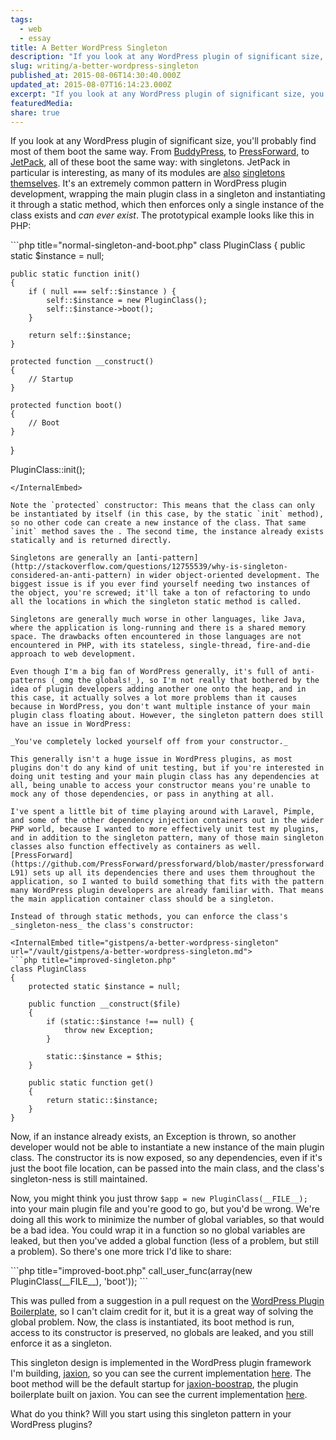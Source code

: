 ```yaml
---
tags:
  - web
  - essay
title: A Better WordPress Singleton
description: "If you look at any WordPress plugin of significant size, you’ll probably find most of them boot the same way. From BuddyPress, to PressForward, to JetPack, all of these boot the same way: with singletons. JetPack in particular is interesting, as many of its modules are also singletons themselves. It’s an extremely common pattern in \\[…]"
slug: writing/a-better-wordpress-singleton
published_at: 2015-08-06T14:30:40.000Z
updated_at: 2015-08-07T16:14:23.000Z
excerpt: "If you look at any WordPress plugin of significant size, you’ll probably find most of them boot the same way. From BuddyPress, to PressForward, to JetPack, all of these boot the same way: with singletons. JetPack in particular is interesting, as many of its modules are also singletons themselves. It’s an extremely common pattern in \\[…]"
featuredMedia:
share: true
---
```


If you look at any WordPress plugin of significant size, you'll probably find most of them boot the same way. From [BuddyPress](https://github.com/buddypress/BuddyPress/blob/master/src/bp-loader.php#L134-L153), to [PressForward](https://github.com/PressForward/pressforward/blob/master/pressforward.php#L54-L62), to [JetPack](https://github.com/Automattic/jetpack/blob/master/class.jetpack.php#L291-L307), all of these boot the same way: with singletons. JetPack in particular is interesting, as many of its modules are [also](https://github.com/Automattic/jetpack/blob/master/modules/markdown/easy-markdown.php#L54-L58) [singletons](https://github.com/Automattic/jetpack/blob/master/class.jetpack-admin.php#L17-L22) [themselves](https://github.com/Automattic/jetpack/blob/master/modules/custom-post-types/portfolios.php#L21-L29). It's an extremely common pattern in WordPress plugin development, wrapping the main plugin class in a singleton and instantiating it through a static method, which then enforces only a single instance of the class exists and _can ever exist_. The prototypical example looks like this in PHP:

<InternalEmbed title="gistpens/a-better-wordpress-singleton" url="/vault/gistpens/a-better-wordpress-singleton.md">
```php title="normal-singleton-and-boot.php"
class PluginClass
{
    public static $instance = null;

    public static function init()
    {
        if ( null === self::$instance ) {
            self::$instance = new PluginClass();
            self::$instance->boot();
        }

        return self::$instance;
    }

    protected function __construct()
    {
        // Startup
    }

    protected function boot()
    {
        // Boot
    }
}

PluginClass::init();
```
</InternalEmbed>

Note the `protected` constructor: This means that the class can only be instantiated by itself (in this case, by the static `init` method), so no other code can create a new instance of the class. That same `init` method saves the . The second time, the instance already exists statically and is returned directly.

Singletons are generally an [anti-pattern](http://stackoverflow.com/questions/12755539/why-is-singleton-considered-an-anti-pattern) in wider object-oriented development. The biggest issue is if you ever find yourself needing two instances of the object, you're screwed; it'll take a ton of refactoring to undo all the locations in which the singleton static method is called.

Singletons are generally much worse in other languages, like Java, where the application is long-running and there is a shared memory space. The drawbacks often encountered in those languages are not encountered in PHP, with its stateless, single-thread, fire-and-die approach to web development.

Even though I'm a big fan of WordPress generally, it's full of anti-patterns (_omg the globals!_), so I'm not really that bothered by the idea of plugin developers adding another one onto the heap, and in this case, it actually solves a lot more problems than it causes because in WordPress, you don't want multiple instance of your main plugin class floating about. However, the singleton pattern does still have an issue in WordPress:

_You've completely locked yourself off from your constructor._

This generally isn't a huge issue in WordPress plugins, as most plugins don't do any kind of unit testing, but if you're interested in doing unit testing and your main plugin class has any dependencies at all, being unable to access your constructor means you're unable to mock any of those dependencies, or pass in anything at all.

I've spent a little bit of time playing around with Laravel, Pimple, and some of the other dependency injection containers out in the wider PHP world, because I wanted to more effectively unit test my plugins, and in addition to the singleton pattern, many of those main singleton classes also function effectively as containers as well. [PressForward](https://github.com/PressForward/pressforward/blob/master/pressforward.php#L77-L91) sets up all its dependencies there and uses them throughout the application, so I wanted to build something that fits with the pattern many WordPress plugin developers are already familiar with. That means the main application container class should be a singleton.

Instead of through static methods, you can enforce the class's _singleton-ness_ the class's constructor:

<InternalEmbed title="gistpens/a-better-wordpress-singleton" url="/vault/gistpens/a-better-wordpress-singleton.md">
```php title="improved-singleton.php"
class PluginClass
{
    protected static $instance = null;

    public function __construct($file)
    {
        if (static::$instance !== null) {
            throw new Exception;
        }

        static::$instance = $this;
    }

    public static function get()
    {
        return static::$instance;
    }
}
```
</InternalEmbed>

Now, if an instance already exists, an Exception is thrown, so another developer would not be able to instantiate a new instance of the main plugin class. The constructor its is now exposed, so any dependencies, even if it's just the boot file location, can be passed into the main class, and the class's singleton-ness is still maintained.

Now, you might think you just throw `$app = new PluginClass(__FILE__);` into your main plugin file and you're good to go, but you'd be wrong. We're doing all this work to minimize the number of global variables, so that would be a bad idea. You could wrap it in a function so no global variables are leaked, but then you've added a global function (less of a problem, but still a problem). So there's one more trick I'd like to share:

<InternalEmbed title="gistpens/a-better-wordpress-singleton" url="/vault/gistpens/a-better-wordpress-singleton.md">
```php title="improved-boot.php"
call_user_func(array(new PluginClass(__FILE__), 'boot'));
```
</InternalEmbed>

This was pulled from a suggestion in a pull request on the [WordPress Plugin Boilerplate](https://github.com/DevinVinson/WordPress-Plugin-Boilerplate/pull/321), so I can't claim credit for it, but it is a great way of solving the global problem. Now, the class is instantiated, its boot method is run, access to its constructor is preserved, no globals are leaked, and you still enforce it as a singleton.

This singleton design is implemented in the WordPress plugin framework I'm building, [jaxion](https://github.com/intraxia/jaxion), so you can see the current implementation [here](https://github.com/intraxia/jaxion/blob/master/src/Core/Application.php). The boot method will be the default startup for [jaxion-boostrap](https://github.com/intraxia/jaxion-bootstrap/blob/master/plugin-name.php#L34-L38), the plugin boilerplate built on jaxion. You can see the current implementation [here](https://github.com/intraxia/jaxion-bootstrap/blob/master/plugin-name.php#L34-L38).

What do you think? Will you start using this singleton pattern in your WordPress plugins?
